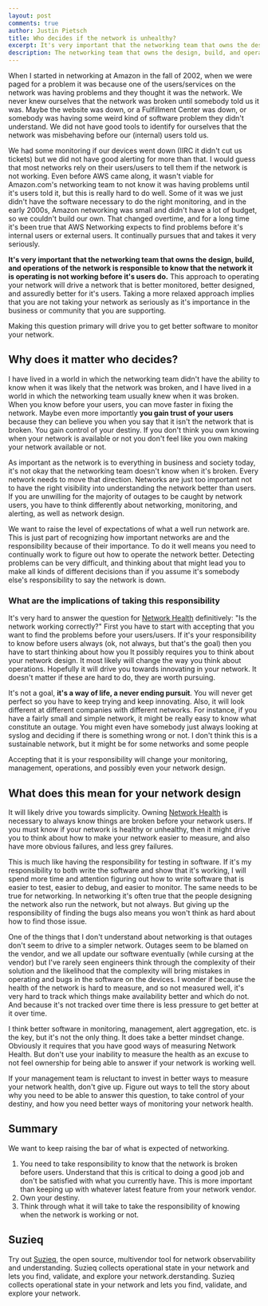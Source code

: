```yaml
---
layout: post
comments: true
author: Justin Pietsch
title: Who decides if the network is unhealthy?
excerpt: It's very important that the networking team that owns the design, build, and operations of the network is responsible to know that the network it is operating is not working before it's users do.
description: The networking team that owns the design, build, and operations of the network is responsible to know that the network it is operating or not working before it's users do.
---
```

When I started in networking at Amazon in the fall of 2002, when we were paged for a problem it was because one of the users/services on the network was having problems and they thought it was the network. We never knew ourselves that the network was broken until somebody told us it was. Maybe the website was down, or a Fulfillment Center was down, or somebody was having some weird kind of software problem they didn't understand. We did not have good tools to identify for ourselves that the network was misbehaving before our (internal) users told us.

We had some monitoring if our devices went down (IIRC it didn't cut us tickets) but we did not have good alerting for more than that. I would guess that most networks rely on their users/users to tell them if the network is not working. Even before AWS came along, it wasn't viable for Amazon.com's networking team to not know it was having problems until it's users told it, but this is really hard to do well. Some of it was we just didn't have the software necessary to do the right monitoring, and in the early 2000s, Amazon networking was small and didn't have a lot of budget, so we couldn't build our own. That changed overtime, and for a long time it's been true that AWS Networking expects to find problems before it's internal users or external users. It continually pursues that and takes it very seriously.

**It's very important that the networking team that owns the design, build, and operations of the network is responsible to know that the network it is operating is not working before it's users do.** This approach to operating your network will drive a network that is better monitored, better designed, and assuredly better for it's users. Taking a more relaxed approach implies that you are not taking your network as seriously as it's importance in the business or community that you are supporting.

Making this question primary will drive you to get better software to monitor your network.

## Why does it matter who decides?

I have lived in a world in which the networking team didn't have the ability to know when it was likely that the network was broken, and I have lived in a world in which the networking team usually knew when it was broken. When you know before your users, you can move faster in fixing the network. Maybe even more importantly **you gain trust of your users** because they can believe you when you say that it isn't the network that is broken. You gain control of your destiny. If you don't think you own knowing when your network is available or not you don't feel like you own making your network available or not.

As important as the network is to everything in business and society today, it's not okay that the networking team doesn't know when it's broken. Every network needs to move that direction. Networks are just too important not to have the right visibility into understanding the network better than users. If you are unwilling for the majority of outages to be caught by network users, you have to think differently about networking, monitoring, and alerting, as well as network design.

We want to raise the level of expectations of what a well run network are. This is just part of recognizing how important networks are and the responsibility because of their importance. To do it well means you need to continually work to figure out how to operate the network better. Detecting problems can be very difficult, and thinking about that might lead you to make all kinds of different decisions than if you assume it's somebody else's responsibility to say the network is down.

### What are the implications of taking this responsibility

It's very hard to answer the question for [Network Health](https://elegantnetwork.github.io/posts/network-health/) definitively: "Is the network working correctly?" First you have to start with accepting that you want to find the problems before your users/users. If it's your responsibility to know before users always (ok, not always, but that's the goal) then you have to start thinking about how you It possibly requires you to think about your network design. It most likely will change the way you think about operations. Hopefully it will drive you towards innovating in your network. It doesn't matter if these are hard to do, they are worth pursuing.

It's not a goal, **it's a way of life, a never ending pursuit**. You will never get perfect so you have to keep trying and keep innovating. Also, it will look different at different companies with different networks. For instance, if you have a fairly small and simple network, it might be really easy to know what constitute an outage. You might even have somebody just always looking at syslog and deciding if there is something wrong or not. I don't think this is a sustainable network, but it might be for some networks and some people

Accepting that it is your responsibility will change your monitoring, management, operations, and possibly even your network design.

## What does this mean for your network design

It will likely drive you towards simplicity. Owning [Network Health](https://elegantnetwork.github.io/posts/network-health/) is necessary to always know things are broken before your network users. If you must know if your network is healthy or unhealthy, then it might drive you to think about how to make your network easier to measure, and also have more obvious failures, and less grey failures.

This is much like having the responsibility for testing in software. If it's my responsibility to both write the software and show that it's working, I will spend more time and attention figuring out how to write software that is easier to test, easier to debug, and easier to monitor. The same needs to be true for networking. In networking it's often true that the people designing the network also run the network, but not always. But giving up the responsibility of finding the bugs also means you won't think as hard about how to find those issue.

One of the things that I don't understand about networking is that outages don't seem to drive to a simpler network. Outages seem to be blamed on the vendor, and we all update our software eventually (while cursing at the vendor) but I've rarely seen engineers think through the complexity of their solution and the likelihood that the complexity will bring mistakes in operating and bugs in the software on the devices. I wonder if because the health of the network is hard to measure, and so not measured well, it's very hard to track which things make availability better and which do not. And because it's not tracked over time there is less pressure to get better at it over time.

I think better software in monitoring, management, alert aggregation, etc. is the key, but it's not the only thing. It does take a better mindset change. Obviously it requires that you have good ways of measuring Network Health. But don't use your inability to measure the health as an excuse to not feel ownership for being able to answer if your network is working well.

If your management team is reluctant to invest in better ways to measure your network health, don't give up. Figure out ways to tell the story about why you need to be able to answer this question, to take control of your destiny, and how you need better ways of monitoring your network health.

## Summary

We want to keep raising the bar of what is expected of networking.

1. You need to take responsibility to know that the network is broken before users. Understand that this is critical to doing a good job and don't be satisfied with what you currently have. This is more important than keeping up with whatever latest feature from your network vendor.
1. Own your destiny.
1. Think through what it will take to take the responsibility of knowing when the network is working or not.

## Suzieq

Try out [Suzieq](https://www.stardustsystems.net/suzieq/), the open source, multivendor tool for network observability and understanding. Suzieq collects operational state in your network and lets you find, validate, and explore your network.derstanding. Suzieq collects operational state in your network and lets you find, validate, and explore your network.